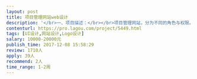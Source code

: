 ```yaml
---                
layout: post       
title: 项目管理网站web设计           
description: '</br>一、项目描述：</br></br>项目管理网站，分为不同的角色与权限。</br></br>二、主要功能点：</br></br>报告编辑、用户权限管理、复核、二级复核等</br></br>三、可参考产品：</br></br>无。</br></br>四、人员要求：</br></br>1、有丰富的中后台web产品的开发经验；</br>2、良好的沟通能力和契约精神。</br>'     
contenturl: https://pro.lagou.com/project/5449.html      
tags: [UI设计,网站设计,Logo设计]            
salary: 10000-20000元          
publish_time: 2017-12-08 15:58:29         
review: 1710人                   
apply: 39人                   
recommend: 2人                   
time_range: 1-2周              
---                 
```

